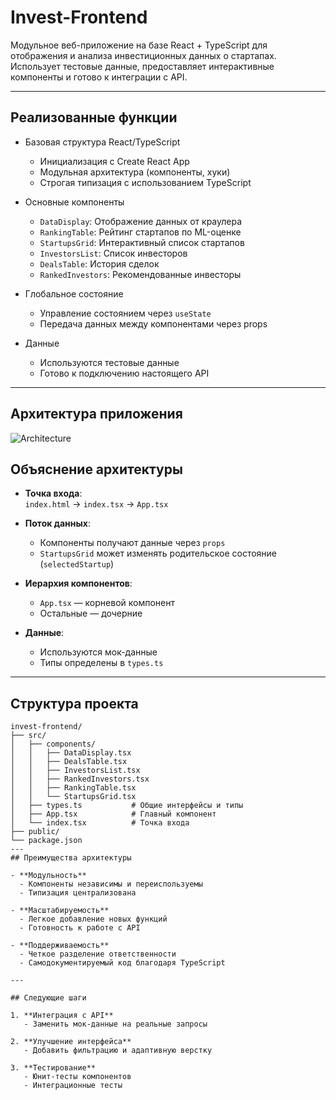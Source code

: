 # Invest-Frontend

Модульное веб-приложение на базе React + TypeScript для отображения и анализа инвестиционных данных о стартапах. Использует тестовые данные, предоставляет интерактивные компоненты и готово к интеграции с API.

---

## Реализованные функции

- Базовая структура React/TypeScript
  - Инициализация с Create React App
  - Модульная архитектура (компоненты, хуки)
  - Строгая типизация с использованием TypeScript

- Основные компоненты
  - `DataDisplay`: Отображение данных от краулера
  - `RankingTable`: Рейтинг стартапов по ML-оценке
  - `StartupsGrid`: Интерактивный список стартапов
  - `InvestorsList`: Список инвесторов
  - `DealsTable`: История сделок
  - `RankedInvestors`: Рекомендованные инвесторы

- Глобальное состояние
  - Управление состоянием через `useState`
  - Передача данных между компонентами через props

- Данные
  - Используются тестовые данные
  - Готово к подключению настоящего API

---

## Архитектура приложения
![Architecture](https://github.com/user-attachments/assets/80bb9cba-d30d-4f40-af51-6a3dae6ec58c)

## Объяснение архитектуры

- **Точка входа**:  
  `index.html` → `index.tsx` → `App.tsx`

- **Поток данных**:  
  - Компоненты получают данные через `props`  
  - `StartupsGrid` может изменять родительское состояние (`selectedStartup`)

- **Иерархия компонентов**:  
  - `App.tsx` — корневой компонент  
  - Остальные — дочерние

- **Данные**:  
  - Используются мок-данные  
  - Типы определены в `types.ts`

---

## Структура проекта

```plaintext
invest-frontend/
├── src/
│   ├── components/
│   │   ├── DataDisplay.tsx
│   │   ├── DealsTable.tsx
│   │   ├── InvestorsList.tsx
│   │   ├── RankedInvestors.tsx
│   │   ├── RankingTable.tsx
│   │   └── StartupsGrid.tsx
│   ├── types.ts           # Общие интерфейсы и типы
│   ├── App.tsx            # Главный компонент
│   └── index.tsx          # Точка входа
├── public/
└── package.json
---
## Преимущества архитектуры

- **Модульность**
  - Компоненты независимы и переиспользуемы
  - Типизация централизована

- **Масштабируемость**
  - Легкое добавление новых функций
  - Готовность к работе с API

- **Поддерживаемость**
  - Четкое разделение ответственности
  - Самодокументируемый код благодаря TypeScript

---

## Следующие шаги

1. **Интеграция с API**
   - Заменить мок-данные на реальные запросы

2. **Улучшение интерфейса**
   - Добавить фильтрацию и адаптивную верстку

3. **Тестирование**
   - Юнит-тесты компонентов
   - Интеграционные тесты



